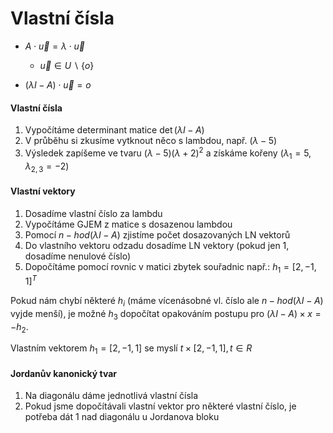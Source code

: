 # Vlastní čísla

- $A \cdot \vec{u} = \lambda \cdot \vec{u}$
    - $\vec{u} \in U \smallsetminus \{o\}$

- $(\lambda I-A) \cdot \vec{u} = o$

#### Vlastní čísla

1. Vypočítáme determinant matice
   $\det{(\lambda I - A)}$
2. V průběhu si zkusíme vytknout něco s lambdou, např. $(\lambda-5)$
3. Výsledek zapíšeme ve tvaru $(\lambda-5)(\lambda+2)^2$ a získáme kořeny
	$(\lambda_{1} = 5, \lambda_{2,3} = -2)$

#### Vlastní vektory

1. Dosadíme vlastní číslo za lambdu
2. Vypočítáme GJEM z matice s dosazenou lambdou
3. Pomocí $n-hod(\lambda I-A)$ zjistíme počet dosazovaných LN vektorů
4. Do vlastního vektoru odzadu dosadíme LN vektory (pokud jen 1, dosadíme nenulové číslo)
5. Dopočítáme pomocí rovnic v matici zbytek souřadnic
   např.: $h_{1} = [2, -1, 1]^T$

Pokud nám chybí některé $h_{i}$ (máme vícenásobné vl. číslo ale $n-hod(\lambda I-A)$ vyjde menší), je možné $h_3$ dopočítat opakováním postupu pro $(\lambda I-A)\times x = -h_{2}$.

Vlastním vektorem $h_{1} = [2, -1, 1]$ se myslí $t\times [2, -1, 1], t\in R$

#### Jordanův kanonický tvar

1. Na diagonálu dáme jednotlivá vlastní čísla
2. Pokud jsme dopočítávali vlastní vektor pro některé vlastní číslo, je potřeba dát 1 nad diagonálu u Jordanova bloku